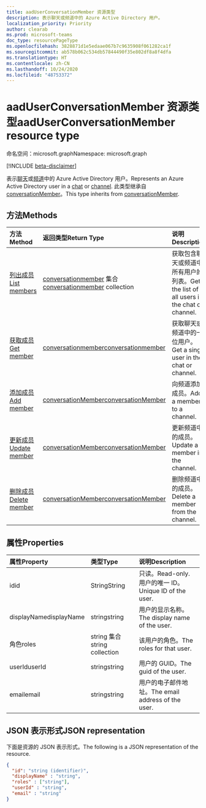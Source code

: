 ```yaml
---
title: aadUserConversationMember 资源类型
description: 表示聊天或频道中的 Azure Active Directory 用户。
localization_priority: Priority
author: clearab
ms.prod: microsoft-teams
doc_type: resourcePageType
ms.openlocfilehash: 3828871d1e5edaae067b7c9635908f061282ca1f
ms.sourcegitcommit: ab578b062c534db57844490f35e802df8a8f4dfa
ms.translationtype: HT
ms.contentlocale: zh-CN
ms.lasthandoff: 10/24/2020
ms.locfileid: "48753372"
---
```

# <a name="aaduserconversationmember-resource-type"></a><span data-ttu-id="c3a88-103">aadUserConversationMember 资源类型</span><span class="sxs-lookup"><span data-stu-id="c3a88-103">aadUserConversationMember resource type</span></span>

<span data-ttu-id="c3a88-104">命名空间：microsoft.graph</span><span class="sxs-lookup"><span data-stu-id="c3a88-104">Namespace: microsoft.graph</span></span>

[!INCLUDE [beta-disclaimer](../../includes/beta-disclaimer.md)]

<span data-ttu-id="c3a88-105">表示[聊天](chat.md)或[频道](channel.md)中的 Azure Active Directory 用户。</span><span class="sxs-lookup"><span data-stu-id="c3a88-105">Represents an Azure Active Directory user in a [chat](chat.md) or [channel](channel.md).</span></span> <span data-ttu-id="c3a88-106">此类型继承自 [conversationMember](conversationmember.md)。</span><span class="sxs-lookup"><span data-stu-id="c3a88-106">This type inherits from [conversationMember](conversationmember.md).</span></span>

## <a name="methods"></a><span data-ttu-id="c3a88-107">方法</span><span class="sxs-lookup"><span data-stu-id="c3a88-107">Methods</span></span>

| <span data-ttu-id="c3a88-108">方法</span><span class="sxs-lookup"><span data-stu-id="c3a88-108">Method</span></span>       | <span data-ttu-id="c3a88-109">返回类型</span><span class="sxs-lookup"><span data-stu-id="c3a88-109">Return Type</span></span>  |<span data-ttu-id="c3a88-110">说明</span><span class="sxs-lookup"><span data-stu-id="c3a88-110">Description</span></span>|
|:---------------|:--------|:----------|
|[<span data-ttu-id="c3a88-111">列出成员</span><span class="sxs-lookup"><span data-stu-id="c3a88-111">List members</span></span>](../api/conversationmember-list.md) | <span data-ttu-id="c3a88-112">[conversationmember](conversationmember.md) 集合</span><span class="sxs-lookup"><span data-stu-id="c3a88-112">[conversationmember](conversationmember.md) collection</span></span> | <span data-ttu-id="c3a88-113">获取包含聊天或频道中所有用户的列表。</span><span class="sxs-lookup"><span data-stu-id="c3a88-113">Get the list of all users in the chat or channel.</span></span>|
|[<span data-ttu-id="c3a88-114">获取成员</span><span class="sxs-lookup"><span data-stu-id="c3a88-114">Get member</span></span>](../api/conversationmember-get.md) | [<span data-ttu-id="c3a88-115">conversationmember</span><span class="sxs-lookup"><span data-stu-id="c3a88-115">conversationmember</span></span>](conversationmember.md) | <span data-ttu-id="c3a88-116">获取聊天或频道中的一位用户。</span><span class="sxs-lookup"><span data-stu-id="c3a88-116">Get a single user in the chat or channel.</span></span>|
|[<span data-ttu-id="c3a88-117">添加成员</span><span class="sxs-lookup"><span data-stu-id="c3a88-117">Add member</span></span>](../api/conversationmember-add.md) | [<span data-ttu-id="c3a88-118">conversationMember</span><span class="sxs-lookup"><span data-stu-id="c3a88-118">conversationMember</span></span>](conversationmember.md)| <span data-ttu-id="c3a88-119">向频道添加成员。</span><span class="sxs-lookup"><span data-stu-id="c3a88-119">Add a member to a channel.</span></span>|
|[<span data-ttu-id="c3a88-120">更新成员</span><span class="sxs-lookup"><span data-stu-id="c3a88-120">Update member</span></span>](../api/conversationmember-update.md) | [<span data-ttu-id="c3a88-121">conversationMember</span><span class="sxs-lookup"><span data-stu-id="c3a88-121">conversationMember</span></span>](conversationmember.md)| <span data-ttu-id="c3a88-122">更新频道中的成员。</span><span class="sxs-lookup"><span data-stu-id="c3a88-122">Update a member in the channel.</span></span>|
|[<span data-ttu-id="c3a88-123">删除成员</span><span class="sxs-lookup"><span data-stu-id="c3a88-123">Delete member</span></span>](../api/conversationmember-delete.md) | [<span data-ttu-id="c3a88-124">conversationMember</span><span class="sxs-lookup"><span data-stu-id="c3a88-124">conversationMember</span></span>](conversationmember.md)| <span data-ttu-id="c3a88-125">删除频道中的成员。</span><span class="sxs-lookup"><span data-stu-id="c3a88-125">Delete a member from the channel.</span></span>|

## <a name="properties"></a><span data-ttu-id="c3a88-126">属性</span><span class="sxs-lookup"><span data-stu-id="c3a88-126">Properties</span></span>

| <span data-ttu-id="c3a88-127">属性</span><span class="sxs-lookup"><span data-stu-id="c3a88-127">Property</span></span>   | <span data-ttu-id="c3a88-128">类型</span><span class="sxs-lookup"><span data-stu-id="c3a88-128">Type</span></span> |<span data-ttu-id="c3a88-129">说明</span><span class="sxs-lookup"><span data-stu-id="c3a88-129">Description</span></span>|
|:---------------|:--------|:----------|
|<span data-ttu-id="c3a88-130">id</span><span class="sxs-lookup"><span data-stu-id="c3a88-130">id</span></span>|<span data-ttu-id="c3a88-131">String</span><span class="sxs-lookup"><span data-stu-id="c3a88-131">String</span></span>| <span data-ttu-id="c3a88-132">只读。</span><span class="sxs-lookup"><span data-stu-id="c3a88-132">Read-only.</span></span> <span data-ttu-id="c3a88-133">用户的唯一 ID。</span><span class="sxs-lookup"><span data-stu-id="c3a88-133">Unique ID of the user.</span></span>|
|<span data-ttu-id="c3a88-134">displayName</span><span class="sxs-lookup"><span data-stu-id="c3a88-134">displayName</span></span>| <span data-ttu-id="c3a88-135">string</span><span class="sxs-lookup"><span data-stu-id="c3a88-135">string</span></span> | <span data-ttu-id="c3a88-136">用户的显示名称。</span><span class="sxs-lookup"><span data-stu-id="c3a88-136">The display name of the user.</span></span> |
|<span data-ttu-id="c3a88-137">角色</span><span class="sxs-lookup"><span data-stu-id="c3a88-137">roles</span></span>| <span data-ttu-id="c3a88-138">string 集合</span><span class="sxs-lookup"><span data-stu-id="c3a88-138">string collection</span></span> | <span data-ttu-id="c3a88-139">该用户的角色。</span><span class="sxs-lookup"><span data-stu-id="c3a88-139">The roles for that user.</span></span> |
|<span data-ttu-id="c3a88-140">userId</span><span class="sxs-lookup"><span data-stu-id="c3a88-140">userId</span></span>| <span data-ttu-id="c3a88-141">string</span><span class="sxs-lookup"><span data-stu-id="c3a88-141">string</span></span> | <span data-ttu-id="c3a88-142">用户的 GUID。</span><span class="sxs-lookup"><span data-stu-id="c3a88-142">The guid of the user.</span></span> |
|<span data-ttu-id="c3a88-143">email</span><span class="sxs-lookup"><span data-stu-id="c3a88-143">email</span></span>| <span data-ttu-id="c3a88-144">string</span><span class="sxs-lookup"><span data-stu-id="c3a88-144">string</span></span>  | <span data-ttu-id="c3a88-145">用户的电子邮件地址。</span><span class="sxs-lookup"><span data-stu-id="c3a88-145">The email address of the user.</span></span> |

## <a name="json-representation"></a><span data-ttu-id="c3a88-146">JSON 表示形式</span><span class="sxs-lookup"><span data-stu-id="c3a88-146">JSON representation</span></span>

<span data-ttu-id="c3a88-147">下面是资源的 JSON 表示形式。</span><span class="sxs-lookup"><span data-stu-id="c3a88-147">The following is a JSON representation of the resource.</span></span>

<!-- {
  "blockType": "resource",
  "baseType": "microsoft.graph.entity",
  "@odata.type": "microsoft.graph.aadUserConversationMember"
}-->

```json
{
  "id": "string (identifier)",
  "displayName" : "string",
  "roles" : ["string"],
  "userId" : "string",
  "email" : "string"
}
```

<!-- uuid: 8fcb5dbc-d5aa-4681-8e31-b001d5168d79
2015-10-25 14:57:30 UTC -->
<!--
{
  "type": "#page.annotation",
  "description": "aadUserConversationMember",
  "keywords": "",
  "section": "documentation",
  "tocPath": "",
  "suppressions": []
}
-->


